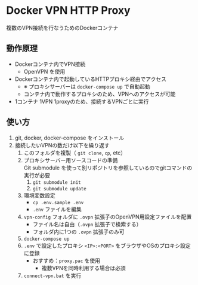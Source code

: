 # Docker VPN HTTP Proxy
複数のVPN接続を行なうためのDockerコンテナ

## 動作原理
* Dockerコンテナ内でVPN接続
    * OpenVPN を使用
* Dockerコンテナ内で起動しているHTTPプロキシ経由でアクセス
    * ※ プロキシサーバーは `docker-compose up` で自動起動
    * コンテナ内で動作するプロキシのため、VPNへのアクセスが可能
* 1コンテナ 1VPN 1proxyのため、接続するVPNごとに実行

## 使い方
1. git, docker, docker-compose をインストール
1. 接続したいVPNの数だけ以下を繰り返す
    1. このフォルダを複製（ `git clone`, `cp`, etc）
    1. プロキシサーバー用ソースコードの準備  
        Git submodule を使って別リポジトリを参照しているのでgitコマンドの実行が必要
        1. `git submodule init`
        1. `git submodule update`
    1. 環境変数設定
        * `cp .env.sample .env`
        * `.env` ファイルを編集
    1. `vpn-config` フォルダに `.ovpn` 拡張子のOpenVPN用設定ファイルを配置
        * ファイル名は自由（`.ovpn` 拡張子で検索する）
        * フォルダ内に1つの `.ovpn` 拡張子のみ可
    1. `docker-compose up`
    1. `.env` で設定したプロキシ `<IP>:<PORT>` をブラウザやOSのプロキシ設定に登録
        * おすすめ：`proxy.pac` を使用
            * 複数VPNを同時利用する場合は必須
    1. `connect-vpn.bat` を実行
